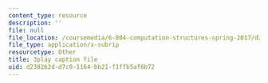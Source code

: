 ```yaml
---
content_type: resource
description: ''
file: null
file_location: /coursemedia/6-004-computation-structures-spring-2017/d238262dd7c01164bb21f1ffb5af6b72_FkFYxaWhn8g.srt
file_type: application/x-subrip
resourcetype: Other
title: 3play caption file
uid: d238262d-d7c0-1164-bb21-f1ffb5af6b72
---
```

